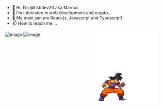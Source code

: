 - 👋 Hi, I’m @fishdev20 aka Marcus
- 👀 I’m interested in web development and crypto...
- 🌱 My main jam are ReactJs, Javascript and Typescript!
- 📫 How to reach me ...

<img src="aboutme.gif" width="204px" height="240px" align="right">

![image](https://user-images.githubusercontent.com/85005930/195042903-0374a59d-7c26-4ed2-920f-25e90944ca88.png)
![image](https://user-images.githubusercontent.com/85005930/195043070-b6c280b4-c0df-43e4-ba1b-f07a25b5bc6d.png)


<!---
fishdev20/fishdev20 is a ✨ special ✨ repository because its `README.md` (this file) appears on your GitHub profile.
You can click the Preview link to take a look at your changes.
--->

